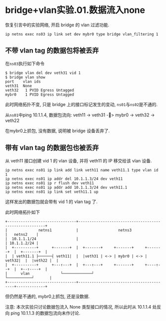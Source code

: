 # bridge+vlan实验.01.数据流入none

恢复引言中的实验网络, 开启 bridge 的 vlan 过滤功能.

```
ip netns exec ns03 ip link set dev mybr0 type bridge vlan_filtering 1
```

## 不带 vlan tag 的数据包将被丢弃

在`ns03`执行如下命令

```
$ bridge vlan del dev veth31 vid 1
$ bridge vlan show
port	vlan ids
veth31	None
veth32	 1 PVID Egress Untagged
mybr0	 1 PVID Egress Untagged
```

此时网络拓扑不变, 只是 bridge 上的接口标记发生的变动, `ns01`与`ns02`是不通的.

从`ns01`中ping 10.1.1.4, 数据包流向: veth11 -> veth31 -🚫> mybr0 -> veth32 -> veth22

在mybr0上抓包, 没有数据, 说明被 bridge 设备丢弃了.

## 带有 vlan tag 的数据包也被丢弃

从 veth11 接口创建 vid 1 的 vlan 设备, 并将 veth11 的 IP 移交给该 vlan 设备.

```
ip netns exec ns01 ip link add link veth11 name veth11.1 type vlan id 1
ip netns exec ns01 ip addr del 10.1.1.3/24 dev veth11
ip netns exec ns01 ip r flush dev veth11
ip netns exec ns01 ip addr add 10.1.1.3/24 dev veth11.1
ip netns exec ns01 ip link set veth11.1 up
```

这样发出的数据包就会带有 vid 1 的 vlan tag 了.

此时网络拓扑如下

```
+-------------------------------+-------------------------------------------------------+
|              netns1           |                  netns3                 |   netns2    |
|  10.1.1.1/24                  |                                         | 10.1.1.2/24 |
|  +----------+      +-------+  |  +-------+     +-------+     +-------+  |  +-------+  |
|  | veth11.1 ├──────┤ veth11|  |  |veth31 | <-> | mybr0 | <-> | veth32|  |  |veth22 |  |
|  +----------+      +---↑---+  |  +---↑---+     +-------+     +----↑--+  |  +--↑----+  |
|      vlan              └─────────────┘                            └───────────┘       |
+-------------------------------+-----------------------------------------+-------------+
```

但仍然是不通的, mybr0上抓包, 还是没数据.

注意: 本次实验只讨论数据包流入 None 类型接口的情况, 所以此时从 10.1.1.4 处反向 ping 10.1.1.3 的数据包流向未作讨论.
